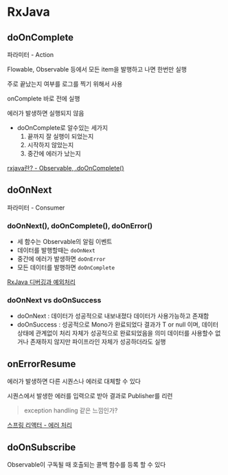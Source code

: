 # RxJava



## doOnComplete

파라미터 - Action

Flowable, Observable 등에서 모든 item을 발행하고 나면 한번만 실행

주로 끝났는지 여부를 로그를 찍기 위해서 사용

onComplete 바로 전에 실행

에러가 발생하면 실행되지 않음

- doOnComplete로 알수있는 세가지
  1. 끝까지 잘 실행이 되었는지
  2. 시작하지 않았는지
  3. 중간에 에러가 났는지



[rxjava란? - Observable, .doOnComplete()](https://krksap.tistory.com/1189)



## doOnNext

파라미터 - Consumer



### doOnNext(), doOnComplete(), doOnError()

- 세 함수는 Observable의 알림 이벤트
- 데이터를 발행할때는 `doOnNext`
- 중간에 에러가 발생하면 `doOnError`
- 모든 데이터를 발행하면 `doOnComplete`



[RxJava 디버깅과 예외처리](https://beomseok95.tistory.com/61)



### doOnNext vs doOnSuccess

- doOnNext : 데이터가 성공적으로 내보내졌다
  데이터가 사용가능하고 존재함
- doOnSuccess : 성공적으로 Mono가 완료되었다
  결과가 T or null 이며, 데이터 상태에 관계없이 처리 자체가 성공적으로 완료되었음을 의미
  데이터를 사용할수 없거나 존재하지 않지만 파이프라인 자체가 성공하더라도 실행





## onErrorResume

에러가 발생하면 다른 시퀀스나 에러로 대체할 수 있다

시퀀스에서 발생한 에러를 입력으로 받아 결과로 Publisher를 리런

> exception handling 같은 느낌인가?



[스프링 리액터 - 에러 처리](https://javacan.tistory.com/entry/Reactor-Start-5-error-handling)



## doOnSubscribe

Observable이 구독될 때 호출되는 콜백 함수를 등록 할 수 있다

